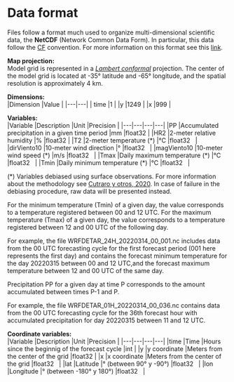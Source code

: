 # Data format

Files follow a format much used to organize multi-dimensional scientific data, the **NetCDF** (Network Common Data Form). In particular, this data follow the [CF](http://cfconventions.org/) convention. For more information on this format see this [link](https://docs.unidata.ucar.edu/netcdf-c/current/index.html).

**Map projection:** <br />
Model grid is represented in a [*Lambert conformal*](https://www2.mmm.ucar.edu/wrf/users/docs/user_guide_V3/user_guide_V3.9/users_guide_chap3.html)  projection. The center of the model grid is located at -35° latitude and -65° longitude, and the spatial resolution is approximately 4 km.

**Dimensions:**<br />
|Dimension   |Value   |
|---|---|
| time  |1   |
|y   |1249   |
|x   |999   |

**Variables:**<br />
|Variable   |Description   |Unit   |Precision   |
|---|---|---|---|
|PP   |Accumulated precipitation in a given time period   |mm   |float32   |
|HR2   |2-meter relative humidity   |%   |float32   |
|T2   |2-meter temperature (\*)   |°C   |float32   |
|dirViento10   |10-meter wind direction    |°   |float32   |
|magViento10   |10-meter wind speed (\*)   |m/s   |float32   |
|Tmax   |Daily maximum temperature (\*)   |°C   |float32   |
|Tmin   |Daily minimum temperature (\*)   |°C   |float32   |

(\*) Variables debiased using surface observations. For more information about the methodology see [Cutraro y otros, 2020](http://hdl.handle.net/20.500.12160/1405). In case of failure in the debiasing procedure, raw data will be presented instead.

For the minimum temperature (Tmin) of a given day, the value corresponds to a temperature registered between 00 and 12 UTC. For the maximum temperature (Tmax) of a given day, the value corresponds to a temperature registered between 12 and 00 UTC of the following day.

For example, the file WRFDETAR_24H_20220314_00_001.nc includes data from the 00 UTC forecasting cycle for the first forecast period (001 here represents the first day) and contains the forecast minimum temperature for the day 20220315 between 00 and 12 UTC,and the forecast maximum temperature between 12 and 00 UTC of the same day.

Precipitation PP for a given day at time P corresponds to the amount accumulated between times P-1 and P. 

For example, the file WRFDETAR_01H_20220314_00_036.nc contains data from the 00 UTC forecasting cycle for the 36th forecast hour with accumulated precipitation for day 20220315 between 11 and 12 UTC.


**Coordinate variables:**<br />
|Variable   |Description   |Unit   |Precision   |
|---|---|---|---|
|time   |Time   |Hours since the beginnig of the forecast cycle   |int   |
|y   |y coordinate  |Meters from the center of the grid   |float32   |
|x   |x coordinate  |Meters from the center of the grid   |float32   |
|lat   |Latitude   |° (between 90° y -90°)   |float32   |
|lon   |Longitude   |° (between -180° y 180°)   |float32   |
